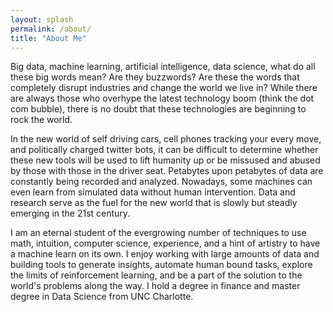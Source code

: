```yaml
---
layout: splash
permalink: /about/
title: "About Me"
---
```


Big data, machine learning, artificial intelligence, data science, what do all these big words mean? Are they buzzwords? Are these the words that completely disrupt industries and change the world we live in? While there are always those who overhype the latest technology boom (think the dot com bubble), there is no doubt that these technologies are beginning to rock the world. 

In the new world of self driving cars, cell phones tracking your every move, and politically charged twitter bots, it can be difficult to determine whether these new tools will be used to lift humanity up or be missused and abused by those with those in the driver seat. Petabytes upon petabytes of data are constantly being recorded and analyzed. Nowadays, some machines can even learn from simulated data without human intervention. Data and research serve as the fuel for the new world that is slowly but steadly emerging in the 21st century. 

I am an eternal student of the evergrowing number of techniques to use math, intuition, computer science, experience, and a hint of artistry to have a machine learn on its own. I enjoy working with large amounts of data and building tools to generate insights, automate human bound tasks, explore the limits of reinforcement learning, and be a part of the solution to the world's problems along the way. I hold a degree in finance and master degree in Data Science from UNC Charlotte. 


